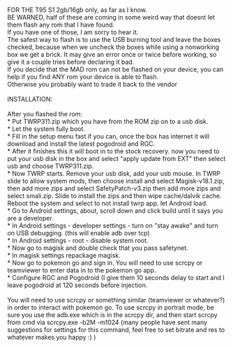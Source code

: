 <br>FOR THE T95 S1 2gb/16gb only, as far as I know.
<br>BE WARNED, half of these are coming in some weird way that doesnt let them flash any rom that I have found.
<br>If you have one of those, I am sorry to hear it.
<br>The safest way to flash is to use the USB burning tool and leave the boxes checked, because when we uncheck the boxes while using a nonworking box we get a brick. It may give an error once or twice before working, so give it a couple tries before declaring it bad.
<br>If you decide that the MAD rom can not be flashed on your device, you can help if you find ANY rom your device is able to flash.
<br>Otherwise you probably want to trade it back to the vendor
<br>
<br>INSTALLATION:
<br>
<br>After you flashed the rom:
<br> * Put TWRP311.zip which you have from the ROM zip on to a usb disk.
<br> * Let the system fully boot.
<br> * Fill in the setup menu fast if you can, once the box has internet it will download and install the latest pogodroid and RGC.
<br> * After it finishes this it will boot in to the stock recovery. now you need to put your usb disk in the box and select "apply update from EXT" then select usb and choose TWRP311.zip.
<br> * Now TWRP starts. Remove your usb disk, add your usb mouse. In TWRP slide to allow system mods, then choose install and select Magisk-v18.1.zip, then add more zips and select SafetyPatch-v3.zip then add more zips and select smali.zip. Slide to install the zips and then wipe cache/dalvik cache. Reboot the system and select to not install twrp app. let Android load.
<br> * Go to Android settings, about, scroll down and click build until it says you are a developer.
<br> * In Android settings - developer settings - turn on "stay awake" and turn on USB debugging. (this will enable adb over tcp)
<br> * In Android settings - root - disable system root.
<br> * Now go to magisk and double check that you pass safetynet.
<br> * In magisk settings repackage magisk.
<br> * Now go to pokemon go and sign in. You will need to use scrcpy or teamviewer to enter data in to the pokemon go app.
<br> * Configure RGC and Pogodroid (I give them 10 seconds delay to start and I leave pogodroid at 120 seconds before injection.
<br>
<br>You will need to use scrcpy or something similar (teamviewer or whatever?) in order to interact with pokemon go. To use scrcpy in portrait mode, be sure you use the adb.exe which is in the scrcpy dir, and then start scrcpy from cmd via scrcpy.exe -b2M -m1024 (many people have sent many suggestions for settings for this command, feel free to set bitrate and res to whatever makes you happy :) )
